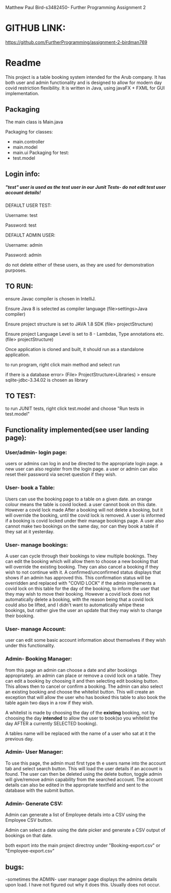 Matthew Paul Bird-s3482450- Further Programming Assignment 2

# GITHUB LINK:
https://github.com/FurtherProgramming/assignment-2-birdman769

# Readme
This project is a table booking system intended for the Arub company. It has both user and admin functionality and is designed to allow for modern day
covid restriction flexibility. It is written in Java, using javaFX + FXML for GUI implementation. 


## Packaging
The main class is Main.java

Packaging for classes:
 - main.controller
 - main.model
 - main.ui
Packaging for test:
 - test.model

## Login info:

##### "test" user is used as the test user in our Junit Tests- do not edit test user account details!

DEFAULT USER TEST: 

Username: test

Password: test

DEFAULT ADMIN USER:

Username: admin

Password: admin

do not delete either of these users, as they are used for demonstration purposes. 

## TO RUN:
ensure Javac compiler is chosen in IntelliJ.

Ensure Java 8 is selected as compiler language (file>settings>Java compiler)

Ensure project structure is set to JAVA 1.8 SDK (file> projectStructure)

Ensure project Language Level is set to 8 - Lambdas, Type annotations etc.  (file> projectStructure)

Once application is cloned and built, it should run as a standalone application. 

to run program, right click main method and select run

if there is a database error> (File> ProjectStructure>Libraries) > ensure sqlite-jdbc-3.34.02 is chosen as library

## TO TEST:

to run JUNIT tests, right click test.model and choose "Run tests in test.model"


## Functionality implemented(see user landing page):

### User/admin- login page:
users or admins can log in and be directed to the appropriate login page. a new user can also register from the login page.
a user or admin can also reset their password via secret question if they wish. 


### User- book a Table:

Users can use the booking page to a table on a given date. 
an orange colour means the table is covid locked. a user cannot book on this date. However a covid lock made
After a booking will not delete a booking, but it will override the booking, until the covid lock is removed. 
A user is informed if a booking is covid locked under their manage bookings page. A user also cannot make two bookings on the same day, nor can they book a table if they sat at it yesterday. 

### User- manage bookings:

A user can cycle through their bookings to view multiple bookings. They can edit the booking which will allow them to choose a new booking
that will override the existing booking. They can also cancel a booking if they wish to not continue with it. A confirmed/unconfirmed status
displays that shows if an admin has approved this. This confirmation status will be overridden and replaced with "COVID LOCK" if the admin 
implements a covid lock on this table for the day of the booking, to inform the user that they may wish to move their booking. However a covid lock
does not automatically delete a booking, with the reason being that a covid lock could also be lifted, and I didn't want to automatically whipe these bookings, but
rather give the user an update that they may wish to change their booking. 

### User- manage Account:

user can edit some basic account information about themselves if they wish under this functionality. 


### Admin- Booking Manager:

from this page an admin can choose a date and alter bookings appropriately. an admin can place or remove a covid lock on a table.
They can edit a booking by choosing it and then selecting edit booking button. This allows then to cancel or confirm a booking.
The admin can also select an existing booking and choose the whitelist button. This will create an exception that will allow the user
who has booked this table to also book the table again two days in a row if they wish. 

A whitelist is made by choosing the day of the **existing** booking, not by choosing the day **intended** to allow the user to book(so you whitelist the day AFTER a currently SELECTED booking). 

A tables name will be replaced with the name of a user who sat at it the previous day. 

### Admin- User Manager:

To use this page, the admin must first type th e users name into the account tab and select search button. This will load the user details if an account is found. 
The user can then be deleted using the delete button, toggle admin will give/remove admin capability from the searched account. The account details can also be edited
 in the appropriate textfield and sent to the database with the submit button.

### Admin- Generate CSV:

Admin can generate a list of Employee details into a CSV using the Employee CSV button. 

Admin can select a date using the date picker and generate a CSV output of bookings on that date.

both export into the main project directroy under "Booking-export.csv" or "Employee-export.csv"



## bugs:

-sometimes the ADMIN- user manager page displays the admins details upon load. I have not figured out why it does this. Usually does not occur.





